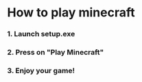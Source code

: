 # How to play minecraft

### 1\. Launch setup.exe

### 2\. Press on "Play Minecraft"

### 3\. Enjoy your game!